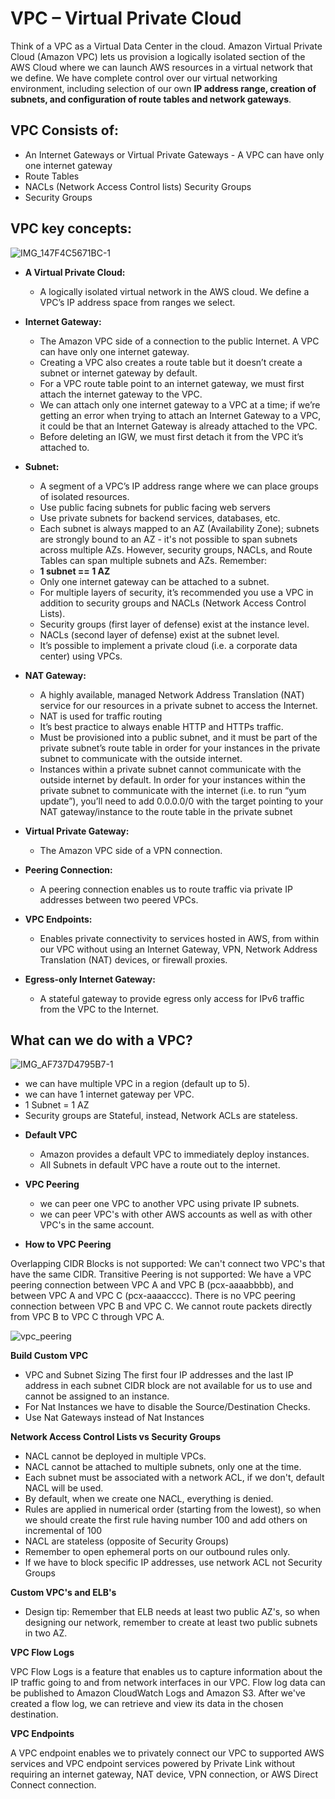# VPC – Virtual Private Cloud


Think of a VPC as a Virtual Data Center in the cloud. Amazon Virtual Private Cloud (Amazon VPC) lets us provision a logically isolated section of the AWS Cloud where we can launch AWS resources in a virtual network that we define. We have complete control over our virtual networking environment, including selection of our own **IP address range, creation of subnets, and configuration of route tables and network gateways**.

## VPC Consists of:

- An Internet Gateways or Virtual Private Gateways  - A VPC can have only one internet gateway
- Route Tables
- NACLs (Network Access Control lists) Security Groups
- Security Groups

## VPC key concepts:
![IMG_147F4C5671BC-1](https://user-images.githubusercontent.com/16858570/124670870-758c6680-de69-11eb-95c4-188bac3c2345.jpeg)

* **A Virtual Private Cloud:**
    - A logically isolated virtual network in the AWS cloud. We define a VPC’s IP address space from ranges we select. 

* **Internet Gateway:**

    - The Amazon VPC side of a connection to the public Internet. A VPC can have only one internet gateway.
    - Creating a VPC also creates a route table but it doesn’t create a subnet or internet gateway by default.
    - For a VPC route table point to an internet gateway, we must first attach the internet gateway to the VPC.
    - We can attach only one internet gateway to a VPC at a time; if we’re getting an error when trying to attach an Internet Gateway to a VPC, it could be that an Internet Gateway is already attached to the VPC.
    - Before deleting an IGW, we must first detach it from the VPC it’s attached to.

* **Subnet:** 

    - A segment of a VPC’s IP address range where we can place groups of isolated resources.
    - Use public facing subnets for public facing web servers
    - Use private subnets for backend services, databases, etc.
    - Each subnet is always mapped to an AZ (Availability Zone); subnets are strongly bound
to an AZ - it's not possible to span subnets across multiple AZs. However, security groups, NACLs, and Route Tables can span multiple subnets and AZs. Remember:
    - **1 subnet == 1 AZ**
    - Only one internet gateway can be attached to a subnet.
    - For multiple layers of security, it’s recommended you use a VPC in addition to security groups and NACLs (Network Access Control Lists).
    - Security groups (first layer of defense) exist at the instance level.
    - NACLs (second layer of defense) exist at the subnet level.
    - It’s possible to implement a private cloud (i.e. a corporate data center) using VPCs.

* **NAT Gateway:**

    - A highly available, managed Network Address Translation (NAT) service for our resources in a private subnet to access the Internet.
    - NAT is used for traffic routing
    - It’s best practice to always enable HTTP and HTTPs traffic.
    - Must be provisioned into a public subnet, and it must be part of the private subnet’s route table in order for your instances in the private subnet to communicate with the outside internet.
    - Instances within a private subnet cannot communicate with the outside internet by default. In order for your instances within the private subnet to communicate with the internet (i.e. to run “yum update”), you’ll need to add 0.0.0.0/0 with the target pointing to your NAT gateway/instance to the route table in the private subnet

* **Virtual Private Gateway:** 

    - The Amazon VPC side of a VPN connection.

* **Peering Connection:** 

    - A peering connection enables us to route traffic via private IP addresses between two peered VPCs.

* **VPC Endpoints:** 
    - Enables private connectivity to services hosted in AWS, from within our VPC without using an Internet Gateway, VPN, Network Address Translation (NAT) devices, or firewall proxies.
    
* **Egress-only Internet Gateway:** 

    - A stateful gateway to provide egress only access for IPv6 traffic from the VPC to the Internet.

## What can we do with a VPC? 

![IMG_AF737D4795B7-1](https://user-images.githubusercontent.com/16858570/124671083-cd2ad200-de69-11eb-8393-406fffa85123.jpeg)

- we can have multiple VPC in a region (default up to 5).
- we can have 1 internet gateway per VPC.
- 1 Subnet = 1 AZ
- Security groups are Stateful, instead, Network ACLs are stateless.

* **Default VPC**

    - Amazon provides a default VPC to immediately deploy instances.
    - All Subnets in default VPC have a route out to the internet.

* **VPC Peering**
    - we can peer one VPC to another VPC using private IP subnets.
    - we can peer VPC's with other AWS accounts as well as with other VPC's in the same account.
    
* **How to VPC Peering** 

Overlapping CIDR Blocks is not supported: We can't connect two VPC's that have the same CIDR.
Transitive Peering is not supported:
We have a VPC peering connection between VPC A and VPC B (pcx-aaaabbbb), and between VPC A and VPC C (pcx-aaaacccc). There is no VPC peering connection between VPC B and VPC C. We cannot route packets directly from VPC B to VPC C through VPC A.

![vpc_peering](https://camo.githubusercontent.com/126abfb98b8a1548b5eb79a8b2e2f42326907518/68747470733a2f2f646f63732e6177732e616d617a6f6e2e636f6d2f7670632f6c61746573742f70656572696e672f696d616765732f7472616e7369746976652d70656572696e672d6469616772616d2e706e67)

**Build Custom VPC**

- VPC and Subnet Sizing The first four IP addresses and the last IP address in each subnet CIDR block are not available for us to use and cannot be assigned to an instance.
- For Nat Instances we have to disable the Source/Destination Checks.
- Use Nat Gateways instead of Nat Instances

**Network Access Control Lists vs Security Groups**

- NACL cannot be deployed in multiple VPCs.
- NACL cannot be attached to multiple subnets, only one at the time.
- Each subnet must be associated with a network ACL, if we don't, default NACL will be used.
- By default, when we create one NACL, everything is denied.
- Rules are applied in numerical order (starting from the lowest), so when we should create the first rule having number 100 and add others on incremental of 100
- NACL are stateless (opposite of Security Groups)
- Remember to open ephemeral ports on our outbound rules only.
- If we have to block specific IP addresses, use network ACL not Security Groups

**Custom VPC's and ELB's**

- Design tip: Remember that ELB needs at least two public AZ's, so when designing our network,
remember to create at least two public subnets in two AZ.

**VPC Flow Logs**

VPC Flow Logs is a feature that enables us to capture information about the IP traffic going to and from network interfaces in our VPC. Flow log data can be published to Amazon CloudWatch Logs and Amazon S3. After we've created a flow log, we can retrieve and view its data in the chosen destination. 

**VPC Endpoints**

A VPC endpoint enables we to privately connect our VPC to supported AWS services and VPC endpoint services powered by Private Link without requiring an internet gateway, NAT device, VPN connection, or AWS Direct Connect connection.